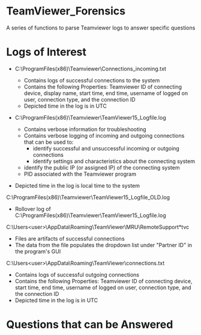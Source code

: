 # TeamViewer_Forensics
A series of functions to parse Teamviewer logs to answer specific questions

# Logs of Interest
* C:\ProgramFiles(x86)\Teamviewer\Connections_incoming.txt
  * Contains logs of successful connections to the system
  * Contains the following Properties: Teamviewer ID of connecting device, display name, start time, end time, username of logged on user, connection type, and the connection ID
  * Depicted time in the log is in UTC

* C:\ProgramFiles(x86)\Teamviewer\TeamViewer15_Logfile.log
  * Contains verbose information for troubleshooting
  * Contains verbose logging of incoming and outgoing connections that can be used to:
    * identify successful and unsuccessful incoming or outgoing connections
    * identify settings and characteristics about the connecting system 
  * identify the public IP (or assigned IP) of the connecting system
  * PID associated with the Teamviewer program
* Depicted time in the log is local time to the system

C:\ProgramFiles(x86)\Teamviewer\TeamViewer15_Logfile_OLD.log
* Rollover log of C:\ProgramFiles(x86)\Teamviewer\TeamViewer15_Logfile.log

C:\Users\<user>\AppData\Roaming\TeamViewer\MRU\RemoteSupport\*tvc
* Files are artifacts of successful connections
* The data from the file populates the dropdown list under "Partner ID" in the program's GUI

C:\Users\<user>\AppData\Roaming\TeamViewer\connections.txt
* Contains logs of successful outgoing connections
* Contains the following Properties: Teamviewer ID of connecting device, start time, end time, username of logged on user, connection type, and the connection ID
* Depicted time in the log is in UTC

# Questions that can be Answered

